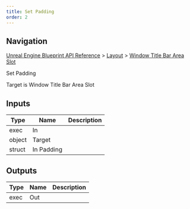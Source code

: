 ```yaml
---
title: Set Padding
order: 2
---
```

## Navigation

[Unreal Engine Blueprint API Reference](https://dev.epicgames.com/documentation/en-us/unreal-engine/BlueprintAPI) > [Layout](https://dev.epicgames.com/documentation/en-us/unreal-engine/BlueprintAPI/Layout) > [Window Title Bar Area Slot](https://dev.epicgames.com/documentation/en-us/unreal-engine/BlueprintAPI/Layout/WindowTitleBarAreaSlot)

Set Padding

Target is Window Title Bar Area Slot

## Inputs

| Type | Name | Description |
| --- | --- | --- |
| exec | In |  |
| object | Target |  |
| struct | In Padding |  |

## Outputs

| Type | Name | Description |
| --- | --- | --- |
| exec | Out |  |
